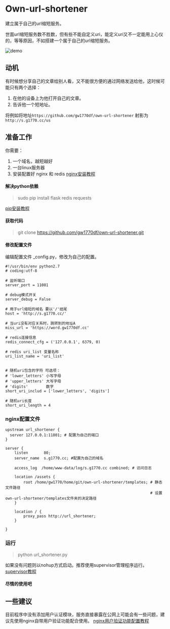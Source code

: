 # Own-url-shortener

建立属于自己的url缩短服务。

世面url缩短服务数不胜数，但有些不能自定义uri，能定义uri又不一定能用上心仪的，等等原因，不如搭建一个属于自己的url缩短服务。

![demo](https://word.gw1770df.cc/wp-content/uploads/2016/10/own-url-shortener-demo.jpg)

## 动机

有时候想分享自己的文章给别人看，又不能很方便的通过网络发送给他，这时候可能只有两个选择：
1. 在他的设备上为他打开自己的文章。
2. 告诉他一个短地址。

将例如将地址`https://github.com/gw1770df/own-url-shortener`
射影为`http://s.g1770.cc/us`


## 准备工作

你需要：
1. 一个域名，越短越好
2. 一台linux服务器
3. 安装配置好 nginx 和 redis [nginx安装教程](https://word.gw1770df.cc/2016-09-01/linux/web_server/nginx-%e5%ae%89%e8%a3%85%e9%85%8d%e7%bd%ae/)

#### 解决python依赖

> sudo pip install flask redis requests

[pip安装教程](https://word.gw1770df.cc/2016-08-03/python/pip-%e5%ae%89%e8%a3%85%e4%b8%8e%e4%bd%bf%e7%94%a8/)

#### 获取代码

> git clone https://github.com/gw1770df/own-url-shortener.git

#### 修改配置文件

编辑配置文件 _config.py，修改为自己的配置。
```
#!/usr/bin/env python2.7
# coding:utf-8

# 监听端口
server_port = 11081

# debug模式开关
server_debug = False

# 用于url缩短的域名 要以'/'结尾
host = 'http://s.g1770.cc/'

# 当uri没有对应关系时，跳转到的地址A
miss_url = 'https://word.gw1770df.cc'

# redis连接信息
redis_connect_cfg = ('127.0.0.1', 6379, 0)

# redis uri_list 变量名称
uri_list_name = 'uri_list'


# 随机uri包含的字符 可选项：
# 'lower_letters' 小写字母
# 'upper_letters' 大写字母
# 'digits'        数字
short_uri_includ = ['lower_letters', 'digits']

# 随机uri长度
short_uri_length = 4
```

### nginx配置文件


```
upstream url_shortener {
  server 127.0.0.1:11801; # 配置为自己的端口
}

server {
    listen       80;
    server_name  s.g1770.cc; #配置为自己的域名

    access_log  /home/www-data/log/s.g1770.cc combined; # 访问日志

    location /assets {
        root /home/gw1770/home/git/own-url-shortener/templates; # 静态文件路径
                                                                # 设置own-url-shortener/templates文件夹的决定路径
    }

    location / {
        proxy_pass http://url_shortener;
    }

}
```

### 运行

> python url_shortener.py

如果没有问题则以nohup方式启动。推荐使用supervisor管理程序运行。
[supervisor教程](https://word.gw1770df.cc/2016-08-04/linux/supervisor-%e4%bd%bf%e7%94%a8%e6%95%99%e7%a8%8b/)


#### 尽情的使用吧

## 一些建议
目前程序中没有添加用户认证模块，服务直接暴露在公网上可能会有一些问题，建议先使用nginx自带用户验证功能配合使用。
[nginx用户验证功能配置教程](https://word.gw1770df.cc/2016-09-25/linux/web_server/nginx%E5%BA%94%E7%94%A8%E5%9C%BA%E6%99%AF/#auth)
